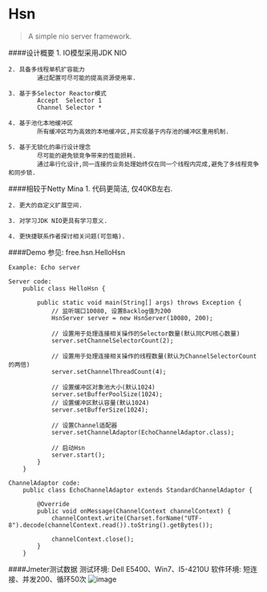 

# Hsn
> A simple nio server framework.


####设计概要
	1. IO模型采用JDK NIO

	2. 具备多线程单机扩容能力
			通过配置可尽可能的提高资源使用率.

	3. 基于多Selector Reactor模式
			Accept  Selector 1
			Channel Selector *	
			
	4. 基于池化本地缓冲区
			所有缓冲区均为高效的本地缓冲区,并实现基于内存池的缓冲区重用机制.
			
	5. 基于无锁化的串行设计理念
			尽可能的避免锁竞争带来的性能损耗.
			通过串行化设计,同一连接的业务处理始终仅在同一个线程内完成,避免了多线程竞争和同步锁.


####相较于Netty Mina
	1. 代码更简洁, 仅40KB左右.
	
	2. 更大的自定义扩展空间.

	3. 对学习JDK NIO更具有学习意义.
	
	4. 更快捷联系作者探讨相关问题(可忽略).


####Demo
	参见: free.hsn.HelloHsn
	
	Example: Echo server
	
	Server code:
		public class HelloHsn {
	
			public static void main(String[] args) throws Exception {
				// 监听端口10080, 设置Backlog值为200
				HsnServer server = new HsnServer(10080, 200);
				
				// 设置用于处理连接相关操作的Selector数量(默认同CPU核心数量)
				server.setChannelSelectorCount(2);
				
				// 设置用于处理连接相关操作的线程数量(默认为ChannelSelectorCount的两倍)
				server.setChannelThreadCount(4);
		
				// 设置缓冲区对象池大小(默认1024)
				server.setBufferPoolSize(1024);
				// 设置缓冲区默认容量(默认1024)
				server.setBufferSize(1024);
		
				// 设置Channel适配器
				server.setChannelAdaptor(EchoChannelAdaptor.class);
				
				// 启动Hsn
				server.start();
			}
		}
		
	ChannelAdaptor code:
		public class EchoChannelAdaptor extends StandardChannelAdaptor {

			@Override
			public void onMessage(ChannelContext channelContext) {
				channelContext.write(Charset.forName("UTF-8").decode(channelContext.read()).toString().getBytes());
				
				channelContext.close();
			}
		}
	
	
####Jmeter测试数据 
	测试环境:
		Dell E5400、Win7、I5-4210U
	软件环境:
		短连接、并发200、循环50次
![image](https://raw.githubusercontent.com/Adar-w/Hsn/dev/file/Jmeter-%E5%B9%B6%E5%8F%91200%E5%BE%AA%E7%8E%AF50%E6%AC%A1%E7%9F%AD%E8%BF%9E%E6%8E%A5%E6%B5%8B%E8%AF%95.png)

